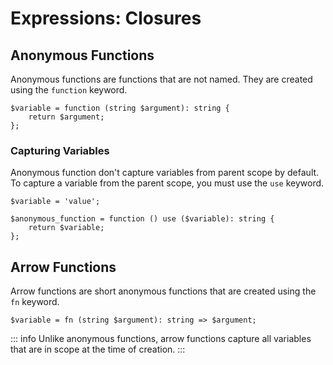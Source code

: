 # Expressions: Closures

## Anonymous Functions

Anonymous functions are functions that are not named. They are created using the `function` keyword.

```
$variable = function (string $argument): string {
    return $argument;
};
```

### Capturing Variables

Anonymous function don't capture variables from parent scope by default. To capture a variable from the parent scope, you must use the `use` keyword.

```
$variable = 'value';

$anonymous_function = function () use ($variable): string {
    return $variable;
};
```

## Arrow Functions

Arrow functions are short anonymous functions that are created using the `fn` keyword.

```
$variable = fn (string $argument): string => $argument;
```

::: info
Unlike anonymous functions, arrow functions capture all variables that are in scope at the time of creation.
:::
